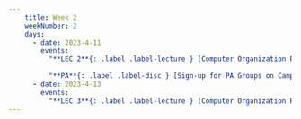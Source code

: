 ```yaml
---
    title: Week 2
    weekNumber: 2
    days:
      - date: 2023-4-11
        events:
          "**LEC 2**{: .label .label-lecture } [Computer Organization Part 1-b](resources/lectures/Lec_02-Topic_1-Part_1b-CompOrg.pdf)": "[📺](https://podcast.ucsd.edu/watch/sp23/dsc102_a00/3)"
                
          "**PA**{: .label .label-disc } [Sign-up for PA Groups on Campuswire](https://campuswire.com/c/G758B8EF0/feed)":
      - date: 2023-4-13
        events:
          "**LEC 3**{: .label .label-lecture } [Computer Organization Part 1-c](resources/lectures/Lec_03-Topic_1-Part_1c-CompOrg.pdf)": "[📺](https://podcast.ucsd.edu/watch/sp23/dsc102_a00/4)"
---
```

